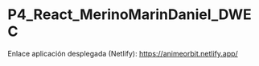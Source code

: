 # P4_React_MerinoMarinDaniel_DWEC

Enlace aplicación desplegada (Netlify):
https://animeorbit.netlify.app/
